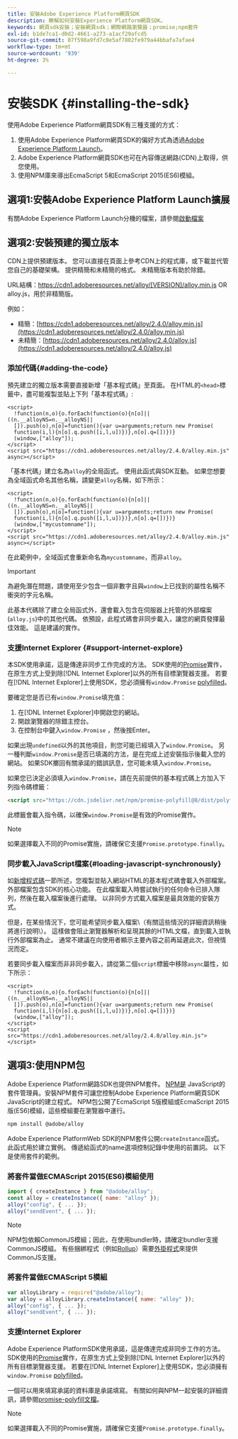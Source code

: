 ```yaml
---
title: 安裝Adobe Experience Platform網頁SDK
description: 瞭解如何安裝Experience Platform網頁SDK。
keywords: 網頁sdk安裝；安裝網頁sdk；網際網路瀏覽器；promise;npm套件
exl-id: b1de7ca1-d0d2-4661-a273-a1acf29afcd5
source-git-commit: 07f598a9fd7c0e5af7802fe979a44bbafa7afae4
workflow-type: tm+mt
source-wordcount: '939'
ht-degree: 3%

---
```


# 安裝SDK {#installing-the-sdk}

使用Adobe Experience Platform網頁SDK有三種支援的方式：

1. 使用Adobe Experience Platform網頁SDK的偏好方式為透過[Adobe Experience Platform Launch](https://launch.adobe.com/tw/)。
1. Adobe Experience Platform網頁SDK也可在內容傳送網路(CDN)上取得，供您使用。
1. 使用NPM庫來導出EcmaScript 5和EcmaScript 2015(ES6)模組。

## 選項1:安裝Adobe Experience Platform Launch擴展

有關Adobe Experience Platform Launch分機的檔案，請參閱[啟動檔案](https://docs.adobe.com/content/help/zh-Hant/launch/using/extensions-ref/adobe-extension/aep-extension/overview.html)

## 選項2:安裝預建的獨立版本

CDN上提供預建版本。 您可以直接在頁面上參考CDN上的程式庫，或下載並代管您自己的基礎架構。 提供精簡和未精簡的格式。 未精簡版本有助於除錯。

URL結構：https://cdn1.adoberesources.net/alloy/[VERSION]/alloy.min.js OR alloy.js，用於非精簡版。

例如：


* 精簡：[https://cdn1.adoberesources.net/alloy/2.4.0/alloy.min.js](https://cdn1.adoberesources.net/alloy/2.4.0/alloy.min.js)
* 未精簡：[https://cdn1.adoberesources.net/alloy/2.4.0/alloy.js](https://cdn1.adoberesources.net/alloy/2.4.0/alloy.js)


### 添加代碼{#adding-the-code}

預先建立的獨立版本需要直接新增「基本程式碼」至頁面。 在HTML的`<head>`標籤中，盡可能複製並貼上下列「基本程式碼」:

```markup
<script>
  !function(n,o){o.forEach(function(o){n[o]||((n.__alloyNS=n.__alloyNS||
  []).push(o),n[o]=function(){var u=arguments;return new Promise(
  function(i,l){n[o].q.push([i,l,u])})},n[o].q=[])})}
  (window,["alloy"]);
</script>
<script src="https://cdn1.adoberesources.net/alloy/2.4.0/alloy.min.js" async></script>
```

「基本代碼」建立名為`alloy`的全局函式。 使用此函式與SDK互動。 如果您想要為全域函式命名其他名稱，請變更`alloy`名稱，如下所示：

```markup
<script>
  !function(n,o){o.forEach(function(o){n[o]||((n.__alloyNS=n.__alloyNS||
  []).push(o),n[o]=function(){var u=arguments;return new Promise(
  function(i,l){n[o].q.push([i,l,u])})},n[o].q=[])})}
  (window,["mycustomname"]);
</script>
<script src="https://cdn1.adoberesources.net/alloy/2.4.0/alloy.min.js" async></script>
```

在此範例中，全域函式會重新命名為`mycustomname`，而非`alloy`。

>[!IMPORTANT]
>
>為避免潛在問題，請使用至少包含一個非數字且與`window`上已找到的屬性名稱不衝突的字元名稱。

此基本代碼除了建立全局函式外，還會載入包含在伺服器上托管的外部檔案\(`alloy.js`\)中的其他代碼。 依預設，此程式碼會非同步載入，讓您的網頁發揮最佳效能。 這是建議的實作。

### 支援Internet Explorer {#support-internet-explore}

本SDK使用承諾，這是傳達非同步工作完成的方法。 SDK使用的[Promise](https://developer.mozilla.org/zh-TW/docs/Web/JavaScript/Reference/Global_Objects/Promise)實作，在原生方式上受到除[!DNL Internet Explorer]以外的所有目標瀏覽器支援。 若要在[!DNL Internet Explorer]上使用SDK，您必須擁有`window.Promise` [polyfilled](https://remysharp.com/2010/10/08/what-is-a-polyfill)。

要確定您是否已有`window.Promise`填充值：

1. 在[!DNL Internet Explorer]中開啟您的網站。
1. 開啟瀏覽器的除錯主控台。
1. 在控制台中鍵入`window.Promise` ，然後按Enter。

如果出現`undefined`以外的其他項目，則您可能已經填入了`window.Promise`。 另一種判斷`window.Promise`是否已填滿的方法，是在完成上述安裝指示後載入您的網站。 如果SDK擲回有關承諾的錯誤訊息，您可能未填入`window.Promise`。

如果您已決定必須填入`window.Promise`，請在先前提供的基本程式碼上方加入下列指令碼標籤：

```html
<script src="https://cdn.jsdelivr.net/npm/promise-polyfill@8/dist/polyfill.min.js"></script>
```

此標籤會載入指令碼，以確保`window.Promise`是有效的Promise實作。

>[!NOTE]
>
>如果選擇載入不同的Promise實施，請確保它支援`Promise.prototype.finally`。

### 同步載入JavaScript檔案{#loading-javascript-synchronously}

如[新增程式碼](#adding-the-code)一節所述，您複製並貼入網站HTML的基本程式碼會載入外部檔案。 外部檔案包含SDK的核心功能。 在此檔案載入時嘗試執行的任何命令已排入隊列，然後在載入檔案後進行處理。 以非同步方式載入檔案是最具效能的安裝方式。

但是，在某些情況下，您可能希望同步載入檔案\（有關這些情況的詳細資訊稍後將進行說明\）。 這樣做會阻止瀏覽器解析和呈現其餘的HTML文檔，直到載入並執行外部檔案為止。 通常不建議在向使用者顯示主要內容之前再延遲此次，但視情況而定。

若要同步載入檔案而非非同步載入，請從第二個`script`標籤中移除`async`屬性，如下所示：

```markup
<script>
  !function(n,o){o.forEach(function(o){n[o]||((n.__alloyNS=n.__alloyNS||
  []).push(o),n[o]=function(){var u=arguments;return new Promise(
  function(i,l){n[o].q.push([i,l,u])})},n[o].q=[])})}
  (window,["alloy"]);
</script>
<script src="https://cdn1.adoberesources.net/alloy/2.4.0/alloy.min.js"></script>
```

## 選項3:使用NPM包

Adobe Experience Platform網路SDK也提供NPM套件。 [NPM是](https://www.npmjs.com) JavaScript的套件管理員。安裝NPM套件可讓您控制Adobe Experience Platform網頁SDK JavaScript的建立程式。 NPM包公開了EcmaScript 5版模組或EcmaScript 2015版(ES6)模組，這些模組要在瀏覽器中運行。

```bash
npm install @adobe/alloy
```

Adobe Experience PlatformWeb SDK的NPM套件公開`createInstance`函式。 此函式用於建立實例。 傳遞給函式的name選項控制記錄中使用的前置詞。 以下是使用套件的範例。

### 將套件當做ECMAScript 2015(ES6)模組使用

```javascript
import { createInstance } from "@adobe/alloy";
const alloy = createInstance({ name: "alloy" });
alloy("config", { ... });
alloy("sendEvent", { ... });
```

>[!NOTE]
>
>NPM包依賴CommonJS模組；因此，在使用bundler時，請確定bundler支援CommonJS模組。 有些捆綁程式（例如[Rollup](https://rollupjs.org)）需要[外掛程式](https://www.npmjs.com/package/@rollup/plugin-commonjs)來提供CommonJS支援。

### 將套件當做ECMAScript 5模組

```javascript
var alloyLibrary = require("@adobe/alloy");
var alloy = alloyLibrary.createInstance({ name: "alloy" });
alloy("config", { ... });
alloy("sendEvent", { ... });
```

### 支援Internet Explorer

Adobe Experience PlatformSDK使用承諾，這是傳達完成非同步工作的方法。 SDK使用的[Promise](https://developer.mozilla.org/en-US/docs/Web/JavaScript/Reference/Global_Objects/Promise)實作，在原生方式上受到除[!DNL Internet Explorer]以外的所有目標瀏覽器支援。 若要在[!DNL Internet Explorer]上使用SDK，您必須擁有`window.Promise` [polyfilled](https://remysharp.com/2010/10/08/what-is-a-polyfill)。

一個可以用來填寫承諾的資料庫是承諾填寫。 有關如何與NPM一起安裝的詳細資訊，請參閱[promise-polyfill文檔](https://www.npmjs.com/package/promise-polyfill)。

>[!NOTE]
>
>如果選擇載入不同的Promise實施，請確保它支援`Promise.prototype.finally`。
